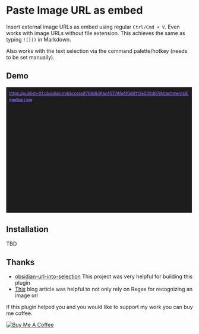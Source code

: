 # Paste Image URL as embed

Insert external image URLs as embed using regular `Ctrl/Cmd + V`. Even works with image URLs without file extension.
This achieves the same as typing `![]()` in Markdown.

Also works with the text selection via the command palette/hotkey (needs to be set manually).

## Demo

![](.github/obsidian-image-embedder-demo.gif)

## Installation

TBD

## Thanks

- [obsidian-url-into-selection](https://github.com/denolehov/obsidian-url-into-selection) This project was very helpful for building this plugin
- [This](https://www.zhenghao.io/posts/verify-image-url) blog article was helpful to not only rely on Regex for recognizing an image url

If this plugin helped you and you would like to support my work you can buy me coffee.

<a href="https://www.buymeacoffee.com/suzhi" target="_blank"><img src="https://cdn.buymeacoffee.com/buttons/v2/default-yellow.png" alt="Buy Me A Coffee" style="height: 60px !important;width: 217px !important;" ></a>